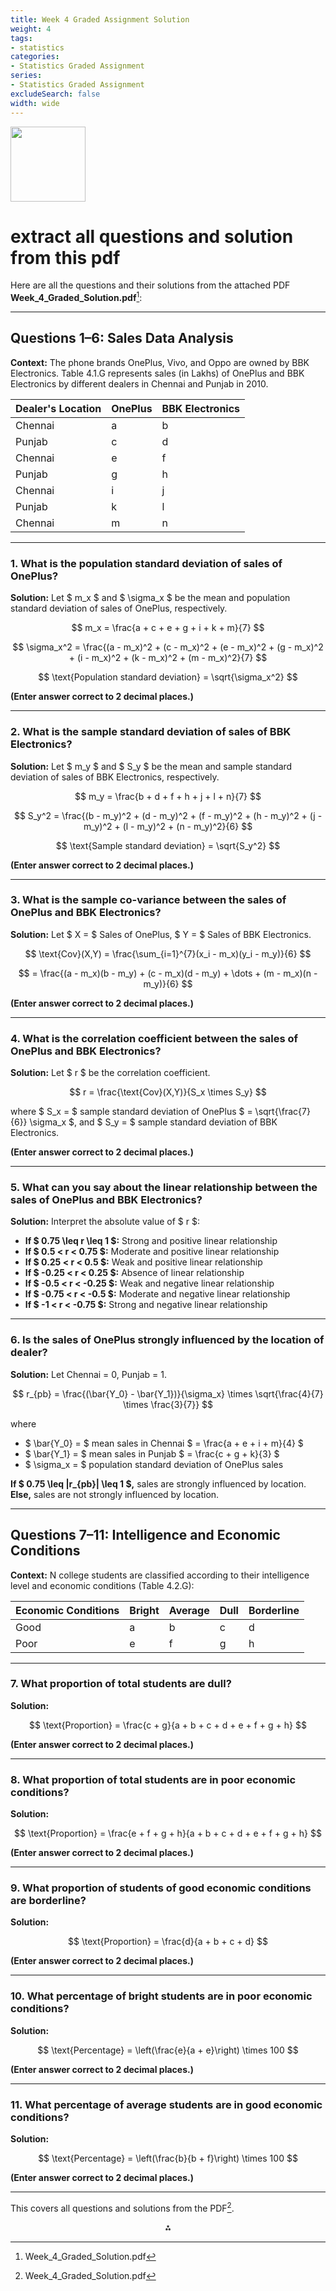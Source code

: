 ```yaml
---
title: Week 4 Graded Assignment Solution
weight: 4
tags: 
- statistics
categories:
- Statistics Graded Assignment
series:
- Statistics Graded Assignment
excludeSearch: false
width: wide
---
```


<img src="https://r2cdn.perplexity.ai/pplx-full-logo-primary-dark%402x.png" class="logo" width="120"/>

# extract all questions and solution from this pdf

Here are all the questions and their solutions from the attached PDF **Week_4_Graded_Solution.pdf**[^1]:

---

## **Questions 1–6: Sales Data Analysis**

**Context:**
The phone brands OnePlus, Vivo, and Oppo are owned by BBK Electronics. Table 4.1.G represents sales (in Lakhs) of OnePlus and BBK Electronics by different dealers in Chennai and Punjab in 2010.


| Dealer's Location | OnePlus | BBK Electronics |
| :-- | :-- | :-- |
| Chennai | a | b |
| Punjab | c | d |
| Chennai | e | f |
| Punjab | g | h |
| Chennai | i | j |
| Punjab | k | l |
| Chennai | m | n |


---

### **1. What is the population standard deviation of sales of OnePlus?**

**Solution:**
Let \$ m_x \$ and \$ \sigma_x \$ be the mean and population standard deviation of sales of OnePlus, respectively.

$$
m_x = \frac{a + c + e + g + i + k + m}{7}
$$

$$
\sigma_x^2 = \frac{(a - m_x)^2 + (c - m_x)^2 + (e - m_x)^2 + (g - m_x)^2 + (i - m_x)^2 + (k - m_x)^2 + (m - m_x)^2}{7}
$$

$$
\text{Population standard deviation} = \sqrt{\sigma_x^2}
$$

**(Enter answer correct to 2 decimal places.)**

---

### **2. What is the sample standard deviation of sales of BBK Electronics?**

**Solution:**
Let \$ m_y \$ and \$ S_y \$ be the mean and sample standard deviation of sales of BBK Electronics, respectively.

$$
m_y = \frac{b + d + f + h + j + l + n}{7}
$$

$$
S_y^2 = \frac{(b - m_y)^2 + (d - m_y)^2 + (f - m_y)^2 + (h - m_y)^2 + (j - m_y)^2 + (l - m_y)^2 + (n - m_y)^2}{6}
$$

$$
\text{Sample standard deviation} = \sqrt{S_y^2}
$$

**(Enter answer correct to 2 decimal places.)**

---

### **3. What is the sample co-variance between the sales of OnePlus and BBK Electronics?**

**Solution:**
Let \$ X = \$ Sales of OnePlus, \$ Y = \$ Sales of BBK Electronics.

$$
\text{Cov}(X,Y) = \frac{\sum_{i=1}^{7}(x_i - m_x)(y_i - m_y)}{6}
$$

$$
= \frac{(a - m_x)(b - m_y) + (c - m_x)(d - m_y) + \dots + (m - m_x)(n - m_y)}{6}
$$

**(Enter answer correct to 2 decimal places.)**

---

### **4. What is the correlation coefficient between the sales of OnePlus and BBK Electronics?**

**Solution:**
Let \$ r \$ be the correlation coefficient.

$$
r = \frac{\text{Cov}(X,Y)}{S_x \times S_y}
$$

where \$ S_x = \$ sample standard deviation of OnePlus \$ = \sqrt{\frac{7}{6}} \sigma_x \$,
and \$ S_y = \$ sample standard deviation of BBK Electronics.

**(Enter answer correct to 2 decimal places.)**

---

### **5. What can you say about the linear relationship between the sales of OnePlus and BBK Electronics?**

**Solution:**
Interpret the absolute value of \$ r \$:

- **If \$ 0.75 \leq r \leq 1 \$:** Strong and positive linear relationship
- **If \$ 0.5 < r < 0.75 \$:** Moderate and positive linear relationship
- **If \$ 0.25 < r < 0.5 \$:** Weak and positive linear relationship
- **If \$ -0.25 < r < 0.25 \$:** Absence of linear relationship
- **If \$ -0.5 < r < -0.25 \$:** Weak and negative linear relationship
- **If \$ -0.75 < r < -0.5 \$:** Moderate and negative linear relationship
- **If \$ -1 < r < -0.75 \$:** Strong and negative linear relationship

---

### **6. Is the sales of OnePlus strongly influenced by the location of dealer?**

**Solution:**
Let Chennai = 0, Punjab = 1.

$$
r_{pb} = \frac{(\bar{Y_0} - \bar{Y_1})}{\sigma_x} \times \sqrt{\frac{4}{7} \times \frac{3}{7}}
$$

where

- \$ \bar{Y_0} = \$ mean sales in Chennai \$ = \frac{a + e + i + m}{4} \$
- \$ \bar{Y_1} = \$ mean sales in Punjab \$ = \frac{c + g + k}{3} \$
- \$ \sigma_x = \$ population standard deviation of OnePlus sales

**If \$ 0.75 \leq |r_{pb}| \leq 1 \$,** sales are strongly influenced by location.
**Else,** sales are not strongly influenced by location.

---

## **Questions 7–11: Intelligence and Economic Conditions**

**Context:**
N college students are classified according to their intelligence level and economic conditions (Table 4.2.G):


| Economic Conditions | Bright | Average | Dull | Borderline |
| :-- | :-- | :-- | :-- | :-- |
| Good | a | b | c | d |
| Poor | e | f | g | h |


---

### **7. What proportion of total students are dull?**

**Solution:**

$$
\text{Proportion} = \frac{c + g}{a + b + c + d + e + f + g + h}
$$

**(Enter answer correct to 2 decimal places.)**

---

### **8. What proportion of total students are in poor economic conditions?**

**Solution:**

$$
\text{Proportion} = \frac{e + f + g + h}{a + b + c + d + e + f + g + h}
$$

**(Enter answer correct to 2 decimal places.)**

---

### **9. What proportion of students of good economic conditions are borderline?**

**Solution:**

$$
\text{Proportion} = \frac{d}{a + b + c + d}
$$

**(Enter answer correct to 2 decimal places.)**

---

### **10. What percentage of bright students are in poor economic conditions?**

**Solution:**

$$
\text{Percentage} = \left(\frac{e}{a + e}\right) \times 100
$$

**(Enter answer correct to 2 decimal places.)**

---

### **11. What percentage of average students are in good economic conditions?**

**Solution:**

$$
\text{Percentage} = \left(\frac{b}{b + f}\right) \times 100
$$

**(Enter answer correct to 2 decimal places.)**

---

This covers all questions and solutions from the PDF[^1].

<div style="text-align: center">⁂</div>

[^1]: Week_4_Graded_Solution.pdf

[^2]: https://www.studocu.com/in/document/indian-institute-of-technology-madras/mathematics-for-data-science/all-subjects-week-4-graded-assignments/74411106

[^3]: https://gradedassignments.github.io/iit-madras-graded-assignments/

[^4]: https://www.studocu.com/in/document/indian-institute-of-technology-madras/programming-and-data-science/week-4-graded-assignment-iit-madras/64471666

[^5]: https://gradedassignments.github.io/maths-week-4-graded-assignments-iit-madras/

[^6]: https://www.youtube.com/watch?v=kGq_4ZlxNBE

[^7]: https://www.scribd.com/document/534324731/Peer-Graded-Assignment-Week-4-Docx

[^8]: https://www.scribd.com/document/640395666/GRPA-WEEK-4-SOLUTIONS

[^9]: https://www.youtube.com/watch?v=I4D0ejQnPR8

[^10]: https://www.youtube.com/watch?v=nRaZ3hCpL0w

[^11]: https://iitmdatascience.com/ga

